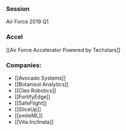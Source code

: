 
### Session
Air Force 2019 Q1

### Accel
[[Air Force Accelerator Powered by Techstars]]

### Companies:
- [[Avocado Systems]]
- [[Botanisol Analytics]]
- [[Cleo Robotics]]
- [[FortifyEdge]]
- [[SafeFlight]]
- [[SliceUp]]
- [[smileML]]
- [[Vita Inclinata]]


